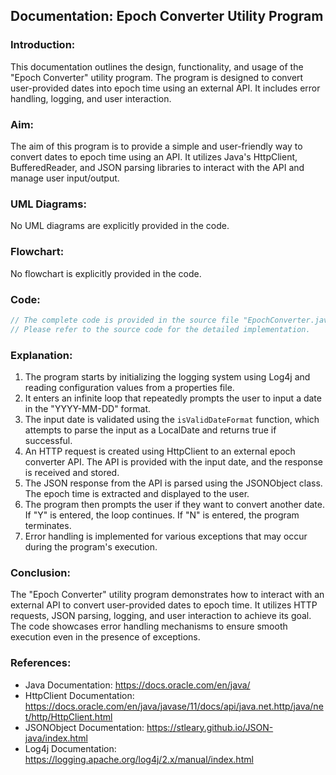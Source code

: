 ## **Documentation: Epoch Converter Utility Program**

### **Introduction:**
This documentation outlines the design, functionality, and usage of the "Epoch Converter" utility program. The program is designed to convert user-provided dates into epoch time using an external API. It includes error handling, logging, and user interaction.

### **Aim:**
The aim of this program is to provide a simple and user-friendly way to convert dates to epoch time using an API. It utilizes Java's HttpClient, BufferedReader, and JSON parsing libraries to interact with the API and manage user input/output.

### **UML Diagrams:**
No UML diagrams are explicitly provided in the code.

### **Flowchart:**
No flowchart is explicitly provided in the code.

### **Code:**
```java
// The complete code is provided in the source file "EpochConverter.java".
// Please refer to the source code for the detailed implementation.
```

### **Explanation:**
1. The program starts by initializing the logging system using Log4j and reading configuration values from a properties file.
2. It enters an infinite loop that repeatedly prompts the user to input a date in the "YYYY-MM-DD" format.
3. The input date is validated using the `isValidDateFormat` function, which attempts to parse the input as a LocalDate and returns true if successful.
4. An HTTP request is created using HttpClient to an external epoch converter API. The API is provided with the input date, and the response is received and stored.
5. The JSON response from the API is parsed using the JSONObject class. The epoch time is extracted and displayed to the user.
6. The program then prompts the user if they want to convert another date. If "Y" is entered, the loop continues. If "N" is entered, the program terminates.
7. Error handling is implemented for various exceptions that may occur during the program's execution.

### **Conclusion:**
The "Epoch Converter" utility program demonstrates how to interact with an external API to convert user-provided dates to epoch time. It utilizes HTTP requests, JSON parsing, logging, and user interaction to achieve its goal. The code showcases error handling mechanisms to ensure smooth execution even in the presence of exceptions.

### **References:**
- Java Documentation: https://docs.oracle.com/en/java/
- HttpClient Documentation: https://docs.oracle.com/en/java/javase/11/docs/api/java.net.http/java/net/http/HttpClient.html
- JSONObject Documentation: https://stleary.github.io/JSON-java/index.html
- Log4j Documentation: https://logging.apache.org/log4j/2.x/manual/index.html
